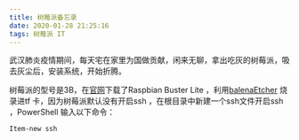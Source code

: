 ```yaml
---
title: 树莓派备忘录
date: 2020-01-28 21:25:16
tags: 树莓派 IT
---
```


武汉肺炎疫情期间，每天宅在家里为国做贡献，闲来无聊，拿出吃灰的树莓派，吸去灰尘后，安装系统，开始折腾。

树莓派的型号是3B，在[官网](https://www.raspberrypi.org/ "Teach, Learn, and Make with Raspberry Pi – Raspberry Pi" )下载了Raspbian Buster Lite ，利用[balenaEtcher](https://www.balena.io/etcher/) 烧录进tf 卡，因为树莓派默认没有开启ssh ，在根目录中新建一个ssh文件开启ssh ，PowerShell 输入以下命令：

```powershell
Item-new ssh
```

